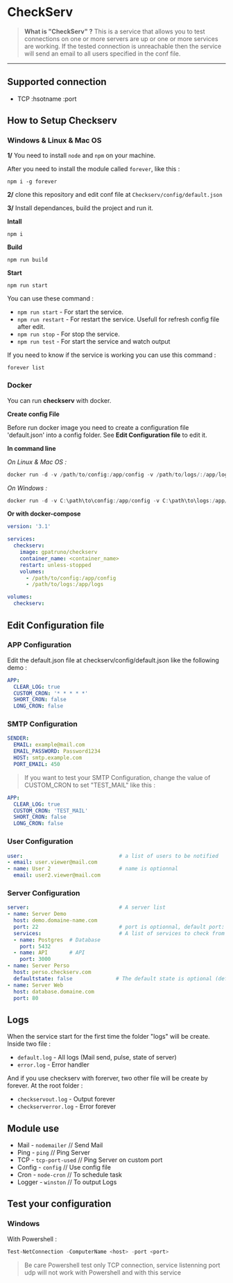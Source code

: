 # CheckServ

> **What is "CheckServ" ?**
> This is a service that allows you to test connections on one or more servers are up or one or more services are working. If the tested connection is unreachable then the service will send an email to all users specified in the conf file.

---

## **Supported connection**

- TCP :hsotname :port

## **How to Setup Checkserv**

### **Windows** & **Linux** & **Mac OS**

**1/** You need to install `node` and `npm` on your machine.

After you need to install the module called `forever`, like this :

```Shell
npm i -g forever
```

**2/** clone this repository and edit conf file at `Checkserv/config/default.json`

**3/** Install dependances, build the project and run it.

**Intall**
```Shell
npm i
```
**Build**
```Shell
npm run build
```
**Start**
```Shell
npm run start
```

You can use these command :
- `npm run start` - For start the service.
- `npm run restart` - For restart the service. Usefull for refresh config file after edit.
- `npm run stop` - For stop the service.
- `npm run test` - For start the service and watch output

If you need to know if the service is working you can use this command :
```Shell
forever list
```


### **Docker**

You can run **checkserv** with docker. 

**Create config File**

Before run docker image you need to create a configuration file 'default.json' into a config folder. See **Edit Configuration file** to edit it.

**In command line**

*On Linux & Mac OS :*
```Powershell
docker run -d -v /path/to/config:/app/config -v /path/to/logs/:/app/logs --name <container_name> gpatruno/checkserv
```
*On Windows :*
```Powershell
docker run -d -v C:\path\to\config:/app/config -v C:\path\to\logs:/app/logs --name <container_name> gpatruno/checkserv
```

**Or with docker-compose**

```Yaml
version: '3.1'

services:
  checkserv:
    image: gpatruno/checkserv
    container_name: <container_name>
    restart: unless-stopped
    volumes:
      - /path/to/config:/app/config
      - /path/to/logs:/app/logs

volumes:
  checkserv:
```

## **Edit Configuration file**

### **APP Configuration**

Edit the default.json file at checkserv/config/default.json like the following demo : 

```YAML
APP:
  CLEAR_LOG: true
  CUSTOM_CRON: '* * * * *'
  SHORT_CRON: false
  LONG_CRON: false
```

### **SMTP Configuration**

```YAML
SENDER:
  EMAIL: example@mail.com
  EMAIL_PASSWORD: Password1234
  HOST: smtp.example.com
  PORT_EMAIL: 450
```

> If you want to test your SMTP Configuration, change the value of CUSTOM_CRON to set "TEST_MAIL" like this :

```YAML
APP:
  CLEAR_LOG: true
  CUSTOM_CRON: 'TEST_MAIL'
  SHORT_CRON: false
  LONG_CRON: false
```

### **User Configuration**

```YAML
user:                               # a list of users to be notified
- email: user.viewer@mail.com
- name: User 2                      # name is optionnal
  email: user2.viewer@mail.com
```

### **Server Configuration**

```YAML
server:                             # A server list
- name: Server Demo
  host: demo.domaine-name.com
  port: 22                          # port is optionnal, default port: 22
  services:                         # A list of services to check from the server
  - name: Postgres  # Database 
    port: 5432
  - name: API       # API 
    port: 3000
- name: Server Perso
  host: perso.checkserv.com
  defaultstate: false              # The default state is optional (default state: true), the attribute is useful to initialise the application with the state of a defined service, which avoids sending a useless mail as soon as the application is launched
- name: Server Web
  host: database.domaine.com
  port: 80
```

## **Logs**

When the service start for the first time the folder "logs" will be create. Inside two file : 
- ```default.log``` - All logs (Mail send, pulse, state of server)
- ```error.log``` - Error handler

And if you use checkserv with forerver, two other file will be create by forever. At the root folder : 

- ```checkservout.log``` -  Output forever 
- ```checkserverror.log``` - Error forever


## **Module use**

- Mail - `nodemailer` // Send Mail
- Ping - `ping`             // Ping Server
- TCP - `tcp-port-used`     // Ping Server on custom port
- Config - `config` // Use config file
- Cron - `node-cron` // To schedule task
- Logger - `winston` // To output Logs

## **Test your configuration**

### **Windows**

With Powershell : 

```Powershell
Test-NetConnection -ComputerName <host> -port <port>
```

> Be care Powershell test only TCP connection, service listenning port udp will not work with Powershell and with this service
